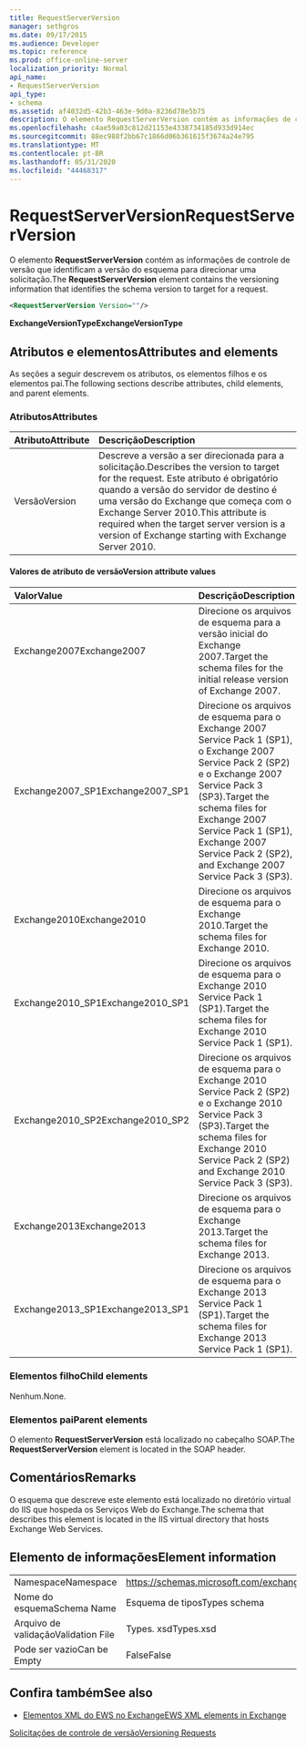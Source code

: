 ```yaml
---
title: RequestServerVersion
manager: sethgros
ms.date: 09/17/2015
ms.audience: Developer
ms.topic: reference
ms.prod: office-online-server
localization_priority: Normal
api_name:
- RequestServerVersion
api_type:
- schema
ms.assetid: af4032d5-42b3-463e-9d0a-8236d78e5b75
description: O elemento RequestServerVersion contém as informações de controle de versão que identificam a versão do esquema para direcionar uma solicitação.
ms.openlocfilehash: c4ae59a03c812d21153e4338734185d933d914ec
ms.sourcegitcommit: 88ec988f2bb67c1866d06b361615f3674a24e795
ms.translationtype: MT
ms.contentlocale: pt-BR
ms.lasthandoff: 05/31/2020
ms.locfileid: "44468317"
---
```

# <a name="requestserverversion"></a><span data-ttu-id="d22ed-103">RequestServerVersion</span><span class="sxs-lookup"><span data-stu-id="d22ed-103">RequestServerVersion</span></span>

<span data-ttu-id="d22ed-104">O elemento **RequestServerVersion** contém as informações de controle de versão que identificam a versão do esquema para direcionar uma solicitação.</span><span class="sxs-lookup"><span data-stu-id="d22ed-104">The **RequestServerVersion** element contains the versioning information that identifies the schema version to target for a request.</span></span> 
  
```XML
<RequestServerVersion Version=""/>
```

 <span data-ttu-id="d22ed-105">**ExchangeVersionType**</span><span class="sxs-lookup"><span data-stu-id="d22ed-105">**ExchangeVersionType**</span></span>
## <a name="attributes-and-elements"></a><span data-ttu-id="d22ed-106">Atributos e elementos</span><span class="sxs-lookup"><span data-stu-id="d22ed-106">Attributes and elements</span></span>

<span data-ttu-id="d22ed-107">As seções a seguir descrevem os atributos, os elementos filhos e os elementos pai.</span><span class="sxs-lookup"><span data-stu-id="d22ed-107">The following sections describe attributes, child elements, and parent elements.</span></span>
  
### <a name="attributes"></a><span data-ttu-id="d22ed-108">Atributos</span><span class="sxs-lookup"><span data-stu-id="d22ed-108">Attributes</span></span>

|<span data-ttu-id="d22ed-109">**Atributo**</span><span class="sxs-lookup"><span data-stu-id="d22ed-109">**Attribute**</span></span>|<span data-ttu-id="d22ed-110">**Descrição**</span><span class="sxs-lookup"><span data-stu-id="d22ed-110">**Description**</span></span>|
|:-----|:-----|
|<span data-ttu-id="d22ed-111">Versão</span><span class="sxs-lookup"><span data-stu-id="d22ed-111">Version</span></span>  <br/> |<span data-ttu-id="d22ed-112">Descreve a versão a ser direcionada para a solicitação.</span><span class="sxs-lookup"><span data-stu-id="d22ed-112">Describes the version to target for the request.</span></span> <span data-ttu-id="d22ed-113">Este atributo é obrigatório quando a versão do servidor de destino é uma versão do Exchange que começa com o Exchange Server 2010.</span><span class="sxs-lookup"><span data-stu-id="d22ed-113">This attribute is required when the target server version is a version of Exchange starting with Exchange Server 2010.</span></span>  <br/> |
   
#### <a name="version-attribute-values"></a><span data-ttu-id="d22ed-114">Valores de atributo de versão</span><span class="sxs-lookup"><span data-stu-id="d22ed-114">Version attribute values</span></span>

|<span data-ttu-id="d22ed-115">**Valor**</span><span class="sxs-lookup"><span data-stu-id="d22ed-115">**Value**</span></span>|<span data-ttu-id="d22ed-116">**Descrição**</span><span class="sxs-lookup"><span data-stu-id="d22ed-116">**Description**</span></span>|
|:-----|:-----|
|<span data-ttu-id="d22ed-117">Exchange2007</span><span class="sxs-lookup"><span data-stu-id="d22ed-117">Exchange2007</span></span>  <br/> |<span data-ttu-id="d22ed-118">Direcione os arquivos de esquema para a versão inicial do Exchange 2007.</span><span class="sxs-lookup"><span data-stu-id="d22ed-118">Target the schema files for the initial release version of Exchange 2007.</span></span>  <br/> |
|<span data-ttu-id="d22ed-119">Exchange2007_SP1</span><span class="sxs-lookup"><span data-stu-id="d22ed-119">Exchange2007_SP1</span></span>  <br/> |<span data-ttu-id="d22ed-120">Direcione os arquivos de esquema para o Exchange 2007 Service Pack 1 (SP1), o Exchange 2007 Service Pack 2 (SP2) e o Exchange 2007 Service Pack 3 (SP3).</span><span class="sxs-lookup"><span data-stu-id="d22ed-120">Target the schema files for Exchange 2007 Service Pack 1 (SP1), Exchange 2007 Service Pack 2 (SP2), and Exchange 2007 Service Pack 3 (SP3).</span></span>  <br/> |
|<span data-ttu-id="d22ed-121">Exchange2010</span><span class="sxs-lookup"><span data-stu-id="d22ed-121">Exchange2010</span></span>  <br/> |<span data-ttu-id="d22ed-122">Direcione os arquivos de esquema para o Exchange 2010.</span><span class="sxs-lookup"><span data-stu-id="d22ed-122">Target the schema files for Exchange 2010.</span></span>  <br/> |
|<span data-ttu-id="d22ed-123">Exchange2010_SP1</span><span class="sxs-lookup"><span data-stu-id="d22ed-123">Exchange2010_SP1</span></span>  <br/> |<span data-ttu-id="d22ed-124">Direcione os arquivos de esquema para o Exchange 2010 Service Pack 1 (SP1).</span><span class="sxs-lookup"><span data-stu-id="d22ed-124">Target the schema files for Exchange 2010 Service Pack 1 (SP1).</span></span>  <br/> |
|<span data-ttu-id="d22ed-125">Exchange2010_SP2</span><span class="sxs-lookup"><span data-stu-id="d22ed-125">Exchange2010_SP2</span></span>  <br/> |<span data-ttu-id="d22ed-126">Direcione os arquivos de esquema para o Exchange 2010 Service Pack 2 (SP2) e o Exchange 2010 Service Pack 3 (SP3).</span><span class="sxs-lookup"><span data-stu-id="d22ed-126">Target the schema files for Exchange 2010 Service Pack 2 (SP2) and Exchange 2010 Service Pack 3 (SP3).</span></span>  <br/> |
|<span data-ttu-id="d22ed-127">Exchange2013</span><span class="sxs-lookup"><span data-stu-id="d22ed-127">Exchange2013</span></span>  <br/> |<span data-ttu-id="d22ed-128">Direcione os arquivos de esquema para o Exchange 2013.</span><span class="sxs-lookup"><span data-stu-id="d22ed-128">Target the schema files for Exchange 2013.</span></span>  <br/> |
|<span data-ttu-id="d22ed-129">Exchange2013_SP1</span><span class="sxs-lookup"><span data-stu-id="d22ed-129">Exchange2013_SP1</span></span>  <br/> |<span data-ttu-id="d22ed-130">Direcione os arquivos de esquema para o Exchange 2013 Service Pack 1 (SP1).</span><span class="sxs-lookup"><span data-stu-id="d22ed-130">Target the schema files for Exchange 2013 Service Pack 1 (SP1).</span></span>  <br/> |
   
### <a name="child-elements"></a><span data-ttu-id="d22ed-131">Elementos filho</span><span class="sxs-lookup"><span data-stu-id="d22ed-131">Child elements</span></span>

<span data-ttu-id="d22ed-132">Nenhum.</span><span class="sxs-lookup"><span data-stu-id="d22ed-132">None.</span></span>
  
### <a name="parent-elements"></a><span data-ttu-id="d22ed-133">Elementos pai</span><span class="sxs-lookup"><span data-stu-id="d22ed-133">Parent elements</span></span>

<span data-ttu-id="d22ed-134">O elemento **RequestServerVersion** está localizado no cabeçalho SOAP.</span><span class="sxs-lookup"><span data-stu-id="d22ed-134">The **RequestServerVersion** element is located in the SOAP header.</span></span> 
  
## <a name="remarks"></a><span data-ttu-id="d22ed-135">Comentários</span><span class="sxs-lookup"><span data-stu-id="d22ed-135">Remarks</span></span>

<span data-ttu-id="d22ed-136">O esquema que descreve este elemento está localizado no diretório virtual do IIS que hospeda os Serviços Web do Exchange.</span><span class="sxs-lookup"><span data-stu-id="d22ed-136">The schema that describes this element is located in the IIS virtual directory that hosts Exchange Web Services.</span></span>
  
## <a name="element-information"></a><span data-ttu-id="d22ed-137">Elemento de informações</span><span class="sxs-lookup"><span data-stu-id="d22ed-137">Element information</span></span>

|||
|:-----|:-----|
|<span data-ttu-id="d22ed-138">Namespace</span><span class="sxs-lookup"><span data-stu-id="d22ed-138">Namespace</span></span>  <br/> |https://schemas.microsoft.com/exchange/services/2006/types  <br/> |
|<span data-ttu-id="d22ed-139">Nome do esquema</span><span class="sxs-lookup"><span data-stu-id="d22ed-139">Schema Name</span></span>  <br/> |<span data-ttu-id="d22ed-140">Esquema de tipos</span><span class="sxs-lookup"><span data-stu-id="d22ed-140">Types schema</span></span>  <br/> |
|<span data-ttu-id="d22ed-141">Arquivo de validação</span><span class="sxs-lookup"><span data-stu-id="d22ed-141">Validation File</span></span>  <br/> |<span data-ttu-id="d22ed-142">Types. xsd</span><span class="sxs-lookup"><span data-stu-id="d22ed-142">Types.xsd</span></span>  <br/> |
|<span data-ttu-id="d22ed-143">Pode ser vazio</span><span class="sxs-lookup"><span data-stu-id="d22ed-143">Can be Empty</span></span>  <br/> |<span data-ttu-id="d22ed-144">False</span><span class="sxs-lookup"><span data-stu-id="d22ed-144">False</span></span>  <br/> |
   
## <a name="see-also"></a><span data-ttu-id="d22ed-145">Confira também</span><span class="sxs-lookup"><span data-stu-id="d22ed-145">See also</span></span>



- [<span data-ttu-id="d22ed-146">Elementos XML do EWS no Exchange</span><span class="sxs-lookup"><span data-stu-id="d22ed-146">EWS XML elements in Exchange</span></span>](ews-xml-elements-in-exchange.md)


[<span data-ttu-id="d22ed-147">Solicitações de controle de versão</span><span class="sxs-lookup"><span data-stu-id="d22ed-147">Versioning Requests</span></span>](https://msdn.microsoft.com/library/76877b0a-d2e5-4c74-9295-7b445a41d46a%28Office.15%29.aspx)

